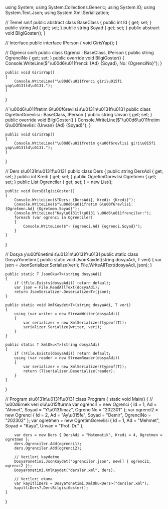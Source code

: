 using System;
using System.Collections.Generic;
using System.IO;
using System.Text.Json;
using System.Xml.Serialization;

// Temel sınıf
public abstract class BaseClass
{
    public int Id { get; set; }
    public string Ad { get; set; }
    public string Soyad { get; set; }
    public abstract void BilgiGoster();
}

// Interface
public interface IPerson
{
    void GirisYap();
}

// Öğrenci sınıfı
public class Ogrenci : BaseClass, IPerson
{
    public string OgrenciNo { get; set; }
    public override void BilgiGoster()
    {
        Console.WriteLine($"\u00d6\u011frenci: {Ad} {Soyad}, No: {OgrenciNo}");
    }

    public void GirisYap()
    {
        Console.WriteLine("\u00d6\u011frenci giri\u015fi yap\u0131ld\u0131.");
    }
}

// \u00d6\u011fretim G\u00f6revlisi s\u0131n\u0131f\u0131
public class OgretimGorevlisi : BaseClass, IPerson
{
    public string Unvan { get; set; }
    public override void BilgiGoster()
    {
        Console.WriteLine($"\u00d6\u011fretim G\u00f6revlisi: {Unvan} {Ad} {Soyad}");
    }

    public void GirisYap()
    {
        Console.WriteLine("\u00d6\u011fretim g\u00f6revlisi giri\u015fi yap\u0131ld\u0131.");
    }
}

// Ders s\u0131n\u0131f\u0131
public class Ders
{
    public string DersAdi { get; set; }
    public int Kredi { get; set; }
    public OgretimGorevlisi Ogretmen { get; set; }
    public List<Ogrenci> Ogrenciler { get; set; } = new List<Ogrenci>();

    public void DersBilgisiGoster()
    {
        Console.WriteLine($"Ders: {DersAdi}, Kredi: {Kredi}");
        Console.WriteLine($"\u00d6\u011fretim G\u00f6revlisi: {Ogretmen.Ad} {Ogretmen.Soyad}");
        Console.WriteLine("Kay\u0131tl\u0131 \u00d6\u011frenciler:");
        foreach (var ogrenci in Ogrenciler)
        {
            Console.WriteLine($"- {ogrenci.Ad} {ogrenci.Soyad}");
        }
    }
}

// Dosya y\u00f6netimi s\u0131n\u0131f\u0131
public static class DosyaYonetimi
{
    public static void JsonKaydet<T>(string dosyaAdi, T veri)
    {
        var json = JsonSerializer.Serialize(veri);
        File.WriteAllText(dosyaAdi, json);
    }

    public static T JsonOku<T>(string dosyaAdi)
    {
        if (!File.Exists(dosyaAdi)) return default;
        var json = File.ReadAllText(dosyaAdi);
        return JsonSerializer.Deserialize<T>(json);
    }

    public static void XmlKaydet<T>(string dosyaAdi, T veri)
    {
        using (var writer = new StreamWriter(dosyaAdi))
        {
            var serializer = new XmlSerializer(typeof(T));
            serializer.Serialize(writer, veri);
        }
    }

    public static T XmlOku<T>(string dosyaAdi)
    {
        if (!File.Exists(dosyaAdi)) return default;
        using (var reader = new StreamReader(dosyaAdi))
        {
            var serializer = new XmlSerializer(typeof(T));
            return (T)serializer.Deserialize(reader);
        }
    }
}

// Program s\u0131n\u0131f\u0131
class Program
{
    static void Main()
    {
        // \u00d6rnek veri olu\u015fturma
        var ogrenci1 = new Ogrenci { Id = 1, Ad = "Ahmet", Soyad = "Y\u0131lmaz", OgrenciNo = "202301" };
        var ogrenci2 = new Ogrenci { Id = 2, Ad = "Ay\u015fe", Soyad = "Demir", OgrenciNo = "202302" };
        var ogretmen = new OgretimGorevlisi { Id = 1, Ad = "Mehmet", Soyad = "Kaya", Unvan = "Prof. Dr." };

        var ders = new Ders { DersAdi = "Matematik", Kredi = 4, Ogretmen = ogretmen };
        ders.Ogrenciler.Add(ogrenci1);
        ders.Ogrenciler.Add(ogrenci2);

        // Verileri kaydetme
        DosyaYonetimi.JsonKaydet("ogrenciler.json", new[] { ogrenci1, ogrenci2 });
        DosyaYonetimi.XmlKaydet("dersler.xml", ders);

        // Verileri okuma
        var kayitliDers = DosyaYonetimi.XmlOku<Ders>("dersler.xml");
        kayitliDers?.DersBilgisiGoster();
    }
}

